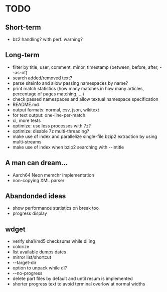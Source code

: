 # TODO

## Short-term
- bz2 handling? with perf. warning?

## Long-term
- filter by title, user, comment, minor, timestamp (between, before, after, --as-of)
- search added/removed text?
- parse siteinfo and allow passing namespaces by name?
- print match statistics (how many matches in how many articles, percentage of pages matching, ...)
- check passed namespaces and allow textual namespace specification
- README.md
- output formats: normal, csv, json, wikitext
- for text output: one-line-per-match
- ci, more tests
- optimize: use less processes with 7z?
- optimize: disable 7z multi-threading?
- make use of index and parallelize single-file bzip2 extraction by using multi-streams
- make use of index when bzip2 searching with --intitle

## A man can dream...
- Aarch64 Neon memchr implementation
- non-copying XML parser

## Abandonded ideas
- show performance statistics on break too
- progress display

## wdget
- verify sha1/md5 checksums while dl'ing
- colorize
- list available dumps dates
- mirror list/shortcut
- --target-dir
- option to unpack while dl?
- --no-progress
- delete part files by default and until resum is implemented
- shorter progress text to avoid terminal overlow at normal widths